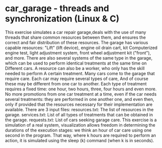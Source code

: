 # car_garage - threads and synchronization (Linux & C)
This exercise simulates a car repair garage,deals with the use of many threads that share common resources between them,
and ensures the correct and fair distribution of these resources.
The garage has various capable resources: "Lift" (lift device), engine oil drain cart, kit Computerized engine test, light adjustment system, front wheel adjustment kit ("front"), and more. There are also several systems of the same type in the garage, which can be used to perform identical treatments at the same time on Different cars.
A resource can also be a worker, who only has the skill needed to perform A certain treatment. Many cars come to the garage that require care. 
Each car may require several types of care, And of course these may be different from one car to another. 
Each type of treatment requires a fixed time: one hour, two hours, three, four hours and even more. 
No more promotions from one car treatment at a time, even if the car needs several treatments: they are performed in one another one, and even then, only if provided that the resources necessary for their implementation are available. 
There are 3 input files: resources.txt: The list of resources in the garage. 
services.txt: List of all types of treatments that can be obtained in the garage. 
requests.txt: List of cars seeking garage care.
This exercise is a simulation of a real system, visualization allows freedom in determining the durations of the execution stages: we think an hour of car care using one second in the program. That way, where k hours are required to perform an action, it is simulated using the sleep (k) command (when k is in seconds).
